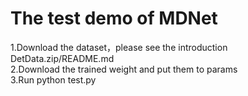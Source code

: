 # The test demo of MDNet 
1.Download the dataset，please see the introduction DetData.zip/README.md   
2.Download the trained weight and put them to params  
3.Run python test.py  
